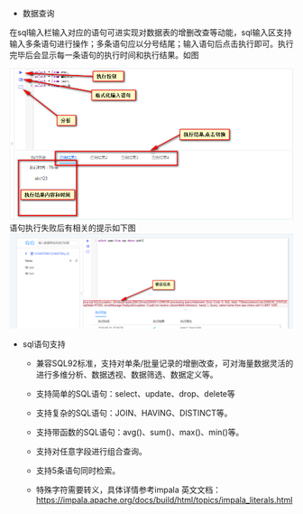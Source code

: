 * 数据查询

在sql输入栏输入对应的语句可进实现对数据表的增删改查等动能，sql输入区支持输入多条语句进行操作；多条语句应以分号结尾；输入语句后点击执行即可。执行完毕后会显示每一条语句的执行时间和执行结果。如图

![](/assets/执行结果.png)语句执行失败后有相关的提示如下图![](/assets/错误信息.png)

* sql语句支持

  * 兼容SQL92标准，支持对单条/批量记录的增删改查，可对海量数据灵活的进行多维分析、数据透视、数据筛选、数据定义等。

  * 支持简单的SQL语句：select、update、drop、delete等

  * 支持复杂的SQL语句：JOIN、HAVING、DISTINCT等。

  * 支持带函数的SQL语句：avg\(\)、sum\(\)、max\(\)、min\(\)等。

  * 支持对任意字段进行组合查询。

  * 支持5条语句同时检索。
  
  * 特殊字符需要转义，具体详情参考impala 英文文档：https://impala.apache.org/docs/build/html/topics/impala_literals.html
